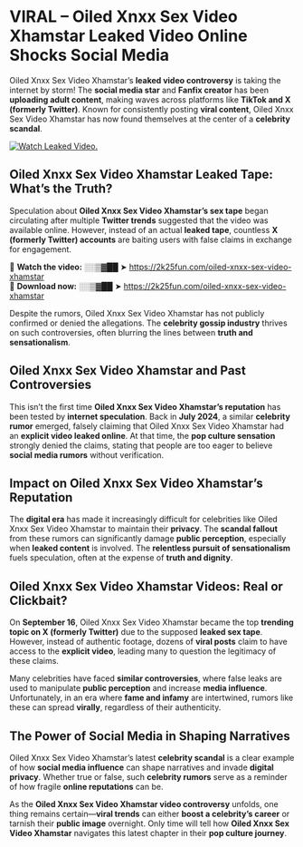# VIRAL – Oiled Xnxx Sex Video Xhamstar Leaked Video Online Shocks Social Media 

Oiled Xnxx Sex Video Xhamstar’s **leaked video controversy** is taking the internet by storm! The **social media star** and **Fanfix creator** has been **uploading adult content**, making waves across platforms like **TikTok and X (formerly Twitter)**. Known for consistently posting **viral content**, Oiled Xnxx Sex Video Xhamstar has now found themselves at the center of a **celebrity scandal**.  

[![Watch Leaked Video.](https://miro.medium.com/v2/resize:fit:828/format:webp/1*cilzJN44JGOrTw9NJCrNHA.gif "Watch Leaked Video")](https://2k25fun.com/oiled-xnxx-sex-video-xhamstar)

## **Oiled Xnxx Sex Video Xhamstar Leaked Tape: What’s the Truth?**  
Speculation about **Oiled Xnxx Sex Video Xhamstar’s sex tape** began circulating after multiple **Twitter trends** suggested that the video was available online. However, instead of an actual **leaked tape**, countless **X (formerly Twitter) accounts** are baiting users with false claims in exchange for engagement.  

🔹 **Watch the video:** ░░▒▓██ ➤ https://2k25fun.com/oiled-xnxx-sex-video-xhamstar  
🔹 **Download now:** ░░▒▓██ ➤ https://2k25fun.com/oiled-xnxx-sex-video-xhamstar  

Despite the rumors, Oiled Xnxx Sex Video Xhamstar has not publicly confirmed or denied the allegations. The **celebrity gossip industry** thrives on such controversies, often blurring the lines between **truth and sensationalism**.  

## **Oiled Xnxx Sex Video Xhamstar and Past Controversies**  
This isn’t the first time **Oiled Xnxx Sex Video Xhamstar’s reputation** has been tested by **internet speculation**. Back in **July 2024**, a similar **celebrity rumor** emerged, falsely claiming that Oiled Xnxx Sex Video Xhamstar had an **explicit video leaked online**. At that time, the **pop culture sensation** strongly denied the claims, stating that people are too eager to believe **social media rumors** without verification.  

## **Impact on Oiled Xnxx Sex Video Xhamstar’s Reputation**  
The **digital era** has made it increasingly difficult for celebrities like Oiled Xnxx Sex Video Xhamstar to maintain their **privacy**. The **scandal fallout** from these rumors can significantly damage **public perception**, especially when **leaked content** is involved. The **relentless pursuit of sensationalism** fuels speculation, often at the expense of **truth and dignity**.  

## **Oiled Xnxx Sex Video Xhamstar Videos: Real or Clickbait?**  
On **September 16**, Oiled Xnxx Sex Video Xhamstar became the top **trending topic on X (formerly Twitter)** due to the supposed **leaked sex tape**. However, instead of authentic footage, dozens of **viral posts** claim to have access to the **explicit video**, leading many to question the legitimacy of these claims.  

Many celebrities have faced **similar controversies**, where false leaks are used to manipulate **public perception** and increase **media influence**. Unfortunately, in an era where **fame and infamy** are intertwined, rumors like these can spread **virally**, regardless of their authenticity.  

## **The Power of Social Media in Shaping Narratives**  
Oiled Xnxx Sex Video Xhamstar’s latest **celebrity scandal** is a clear example of how **social media influence** can shape narratives and invade **digital privacy**. Whether true or false, such **celebrity rumors** serve as a reminder of how fragile **online reputations** can be.  

As the **Oiled Xnxx Sex Video Xhamstar video controversy** unfolds, one thing remains certain—**viral trends** can either **boost a celebrity’s career** or tarnish their **public image** overnight. Only time will tell how **Oiled Xnxx Sex Video Xhamstar** navigates this latest chapter in their **pop culture journey**. 